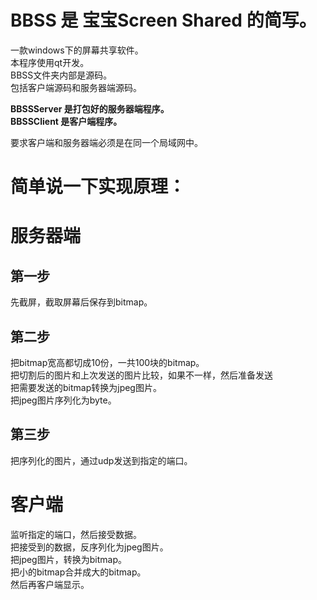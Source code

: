 # BBSS 是 宝宝Screen Shared 的简写。
一款windows下的屏幕共享软件。  
本程序使用qt开发。  
BBSS文件夹内部是源码。  
包括客户端源码和服务器端源码。  
  
**BBSSServer  是打包好的服务器端程序。**  
**BBSSClient  是客户端程序。**  
  
要求客户端和服务器端必须是在同一个局域网中。  
  
# 简单说一下实现原理：
# 服务器端
## 第一步
先截屏，截取屏幕后保存到bitmap。
## 第二步
把bitmap宽高都切成10份，一共100块的bitmap。  
把切割后的图片和上次发送的图片比较，如果不一样，然后准备发送  
把需要发送的bitmap转换为jpeg图片。  
把jpeg图片序列化为byte。  
## 第三步
把序列化的图片，通过udp发送到指定的端口。  
  
# 客户端
监听指定的端口，然后接受数据。  
把接受到的数据，反序列化为jpeg图片。  
把jpeg图片，转换为bitmap。  
把小的bitmap合并成大的bitmap。  
然后再客户端显示。  
  